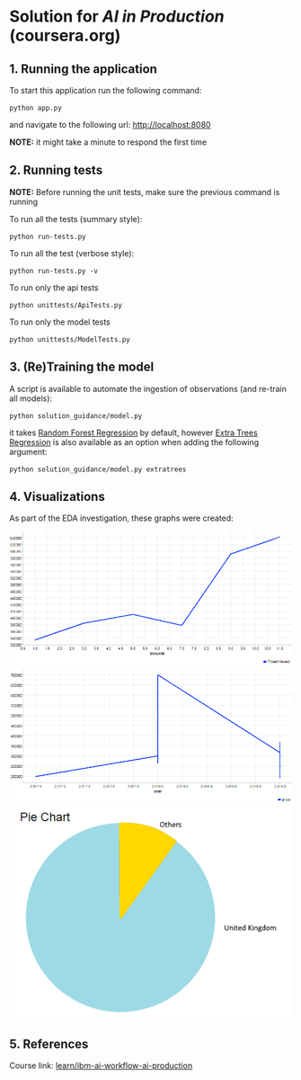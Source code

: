 # Solution for *AI in Production* (coursera.org)

## 1. Running the application
To start this application run the following command:
```
python app.py
```
and navigate to the following url: [http://localhost:8080](http://localhost:8080)

**NOTE:** it might take a minute to respond the first time

## 2. Running tests
**NOTE:** Before running the unit tests, make sure the previous command is running

To run all the tests (summary style):
```
python run-tests.py
```
To run all the test (verbose style):
```
python run-tests.py -v
```
To run only the api tests
```
python unittests/ApiTests.py
```
To run only the model tests
```
python unittests/ModelTests.py
```

## 3. (Re)Training the model
A script is available to automate the ingestion of observations (and re-train all models):
```
python solution_guidance/model.py
```
it takes [Random Forest Regression](https://scikit-learn.org/stable/modules/generated/sklearn.ensemble.RandomForestRegressor.html) by default, however [Extra Trees Regression](https://scikit-learn.org/stable/modules/generated/sklearn.ensemble.ExtraTreesRegressor.html) is also available as an option when adding the following argument:
```
python solution_guidance/model.py extratrees
```

## 4. Visualizations

As part of the EDA investigation, these graphs were created:

![alt text](static/img/img01.png)
![alt text](static/img/img02.png)
![alt text](static/img/img03.png)

## 5. References
Course link: [learn/ibm-ai-workflow-ai-production](https://www.coursera.org/learn/ibm-ai-workflow-ai-production)